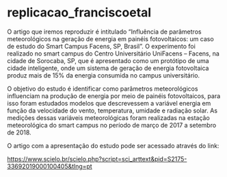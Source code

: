 # replicacao_franciscoetal
O artigo que iremos reproduzir é intitulado “Influência de parâmetros meteorológicos na geração de energia em painéis fotovoltaicos: um caso de estudo do Smart Campus Facens, SP, Brasil”. O experimento foi realizado no smart campus do Centro Universitário UniFacens – Facens, na cidade de Sorocaba, SP, que é apresentado como um protótipo de uma cidade inteligente, onde um sistema de geração de energia fotovoltaica produz mais de 15% da energia consumida no campus universitário.

O objetivo do estudo é identificar como parâmetros meteorológicos influenciam na produção de energia por meio de painéis fotovoltaicos, para isso foram estudados modelos que descrevessem a variável energia em função da velocidade do vento, temperatura, umidade e radiação solar. As medições dessas variáveis meteorológicas foram realizadas na estação meteorológica do smart campus no período de março de 2017 a setembro de 2018.

O artigo com a apresentação do estudo pode ser acessado através do link:

https://www.scielo.br/scielo.php?script=sci_arttext&pid=S2175-33692019000100405&tlng=pt
